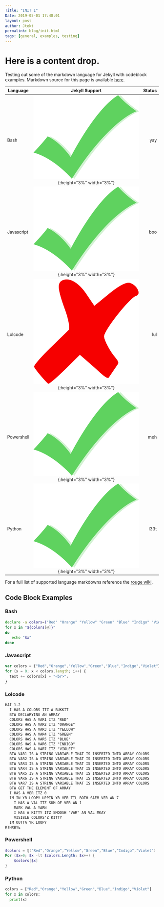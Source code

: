 ```yaml
---
Title: "INIT 1"
Date: 2019-05-01 17:48:01
layout: post
author: Jtekt
permalink: blog/init.html
tags: [general, examples, testing]
---
```

# Here is a content drop.

Testing out some of the markdown language for Jekyll with codeblock examples.  Markdown source for this page is available [here](https://raw.githubusercontent.com/Jtekt/dc864.github.io/master/_posts/2019-05-01-INIT-1.md).


 Language | Jekyll Support | Status
--- | :---: | ---:
Bash | ![check](/images/checkmark.png){:height="3%" width="3%"} | yay
Javascript | ![check](/images/checkmark.png){:height="3%" width="3%"} | boo
Lolcode | ![X](/images/crossmark.png){:height="3%" width="3%"} | lul
Powershell |  ![check](/images/checkmark.png){:height="3%" width="3%"} | meh
Python | ![check](/images/checkmark.png){:height="3%" width="3%"} | l33t

For a full list of supported language markdowns reference the [rouge wiki](https://github.com/jneen/rouge/wiki/List-of-supported-languages-and-lexers).


## Code Block Examples

### Bash
```bash
declare -a colors=("Red" "Orange" "Yellow" "Green" "Blue" "Indigo" "Violet")
for x in "${colors[@]}"
do
   echo "$x"
done
```

### Javascript
```javascript
var colors = {"Red","Orange","Yellow","Green","Blue","Indigo","Violet"}; 
for (x = 0; x < colors.length; i++) { 
  text += colors[x] + "<br>";
}
```

### Lolcode
```lolcode
HAI 1.2
  I HAS A COLORS ITZ A BUKKIT
  BTW DECLARYING AN ARRAY
  COLORS HAS A VAR1 ITZ "RED"
  COLORS HAS A VAR2 ITZ "ORANGE"
  COLORS HAS A VAR3 ITZ "YELLOW"
  COLORS HAS A VAR4 ITZ "GREEN"
  COLORS HAS A VAR5 ITZ "BLUE"
  COLORS HAS A VAR6 ITZ "INDIGO"
  COLORS HAS A VAR7 ITZ "VIOLET"
  BTW VAR1 IS A STRING VARIABLE THAT IS INSERTED INTO ARRAY COLORS
  BTW VAR2 IS A STRING VARIABLE THAT IS INSERTED INTO ARRAY COLORS
  BTW VAR3 IS A STRING VARIABLE THAT IS INSERTED INTO ARRAY COLORS
  BTW VAR4 IS A STRING VARIABLE THAT IS INSERTED INTO ARRAY COLORS
  BTW VAR5 IS A STRING VARIABLE THAT IS INSERTED INTO ARRAY COLORS
  BTW VAR6 IS A STRING VARIABLE THAT IS INSERTED INTO ARRAY COLORS
  BTW VAR7 IS A STRING VARIABLE THAT IS INSERTED INTO ARRAY COLORS
  BTW GET THE ELEMENT OF ARRAY
  I HAS A VER ITZ 0
  IM IN YR LOOPY UPPIN YR VER TIL BOTH SAEM VER AN 7
    I HAS A VAL ITZ SUM OF VER AN 1
    MAEK VAL A YARN
    I HAS A KITTY ITZ SMOOSH "VAR" AN VAL MKAY
    VISIBLE COLORS'Z KITTY
  IM OUTTA YR LOOPY
KTHXBYE
```

### Powershell
```powershell
$colors = @("Red","Orange","Yellow","Green","Blue","Indigo","Violet")
For ($x=0; $x -lt $colors.Length; $x++) {
    $colors[$x]
}
```

### Python
```python
colors = ["Red","Orange","Yellow","Green","Blue","Indigo","Violet"]
for x in colors:
  print(x)
```

